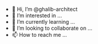 - 👋 Hi, I’m @ghalib-architect
- 👀 I’m interested in ...
- 🌱 I’m currently learning ...
- 💞️ I’m looking to collaborate on ...
- 📫 How to reach me ...

<!---
ghalib-architect/ghalib-architect is a ✨ special ✨ repository because its `README.md` (this file) appears on your GitHub profile.
You can click the Preview link to take a look at your changes.
--->
